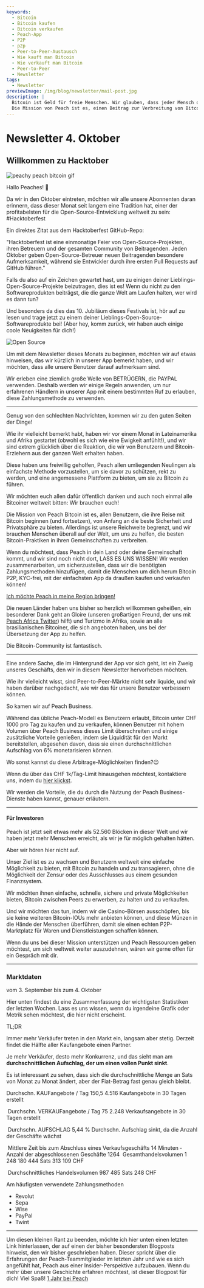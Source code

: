 ```yaml
---
keywords:
  - Bitcoin
  - Bitcoin kaufen
  - Bitcoin verkaufen
  - Peach-App
  - P2P
  - p2p
  - Peer-to-Peer-Austausch
  - Wie kauft man Bitcoin
  - Wie verkauft man Bitcoin
  - Peer-to-Peer
  - Newsletter
tags:
  - Newsletter
previewImage: /img/blog/newsletter/mail-post.jpg
description: |
  Bitcoin ist Geld für freie Menschen. Wir glauben, dass jeder Mensch das Recht hat zu wählen, welches Geld er verwendet, um seinen Reichtum, das Ergebnis seiner Arbeit, seiner Zeit und Energie zu speichern.
  Die Mission von Peach ist es, einen Beitrag zur Verbreitung von Bitcoin in den Händen der Menschen zu leisten.
---
```


# Newsletter 4. Oktober

## Willkommen zu Hacktober

![peachy peach bitcoin gif](/img/blog/newsletter/gif-peach.gif)

Hallo Peaches! 🍑

Da wir in den Oktober eintreten, möchten wir alle unsere Abonnenten daran erinnern, dass dieser Monat seit langem eine Tradition hat, einer der profitabelsten für die Open-Source-Entwicklung weltweit zu sein: #Hacktoberfest

Ein direktes Zitat aus dem Hacktoberfest GitHub-Repo:

"Hacktoberfest ist eine einmonatige Feier von Open-Source-Projekten, ihren Betreuern und der gesamten Community von Beitragenden. Jeden Oktober geben Open-Source-Betreuer neuen Beitragenden besondere Aufmerksamkeit, während sie Entwickler durch ihre ersten Pull Requests auf GitHub führen."

Falls du also auf ein Zeichen gewartet hast, um zu einigen deiner Lieblings-Open-Source-Projekte beizutragen, dies ist es! Wenn du nicht zu den Softwareprodukten beiträgst, die die ganze Welt am Laufen halten, wer wird es dann tun?

Und besonders da dies das 10. Jubiläum dieses Festivals ist, hör auf zu lesen und trage jetzt zu einem deiner Lieblings-Open-Source-Softwareprodukte bei! (Aber hey, komm zurück, wir haben auch einige coole Neuigkeiten für dich!)

![Open Source](https://img.mailinblue.com/5647291/images/content_library/original/651c33bbcd50d109d8495d7c.png)

Um mit dem Newsletter dieses Monats zu beginnen, möchten wir auf etwas hinweisen, das wir kürzlich in unserer App bemerkt haben, und wir möchten, dass alle unsere Benutzer darauf aufmerksam sind.

Wir erleben eine ziemlich große Welle von BETRÜGERN, die PAYPAL verwenden. Deshalb werden wir einige Regeln anwenden, um nur erfahrenen Händlern in unserer App mit einem bestimmten Ruf zu erlauben, diese Zahlungsmethode zu verwenden.

---

Genug von den schlechten Nachrichten, kommen wir zu den guten Seiten der Dinge!

Wie ihr vielleicht bemerkt habt, haben wir vor einem Monat in Lateinamerika und Afrika gestartet (obwohl es sich wie eine Ewigkeit anfühlt!), und wir sind extrem glücklich über die Reaktion, die wir von Benutzern und Bitcoin-Erziehern aus der ganzen Welt erhalten haben.

Diese haben uns freiwillig geholfen, Peach allen umliegenden Neulingen als einfachste Methode vorzustellen, um sie davor zu schützen, rekt zu werden, und eine angemessene Plattform zu bieten, um sie zu Bitcoin zu führen.

Wir möchten euch allen dafür öffentlich danken und auch noch einmal alle Bitcoiner weltweit bitten: Wir brauchen euch!

Die Mission von Peach Bitcoin ist es, allen Benutzern, die ihre Reise mit Bitcoin beginnen (und fortsetzen), von Anfang an die beste Sicherheit und Privatsphäre zu bieten. Allerdings ist unsere Reichweite begrenzt, und wir brauchen Menschen überall auf der Welt, um uns zu helfen, die besten Bitcoin-Praktiken in ihren Gemeinschaften zu verbreiten.

Wenn du möchtest, dass Peach in dein Land oder deine Gemeinschaft kommt, und wir sind noch nicht dort, LASS ES UNS WISSEN! Wir werden zusammenarbeiten, um sicherzustellen, dass wir die benötigten Zahlungsmethoden hinzufügen, damit die Menschen um dich herum Bitcoin P2P, KYC-frei, mit der einfachsten App da draußen kaufen und verkaufen können!

[Ich möchte Peach in meine Region bringen!](http://mailto:hello@peachbitcoin.com/)

Die neuen Länder haben uns bisher so herzlich willkommen geheißen, ein besonderer Dank geht an Gloire (unseren großartigen Freund, der uns mit [Peach Africa Twitter](https://twitter.com/PeachAfrica)) hilft) und Turizmo in Afrika, sowie an alle brasilianischen Bitcoiner, die sich angeboten haben, uns bei der Übersetzung der App zu helfen.

Die Bitcoin-Community ist fantastisch.

---

Eine andere Sache, die im Hintergrund der App vor sich geht, ist ein Zweig unseres Geschäfts, den wir in diesem Newsletter hervorheben möchten.

Wie ihr vielleicht wisst, sind Peer-to-Peer-Märkte nicht sehr liquide, und wir haben darüber nachgedacht, wie wir das für unsere Benutzer verbessern können.

So kamen wir auf Peach Business.

Während das übliche Peach-Modell es Benutzern erlaubt, Bitcoin unter CHF 1000 pro Tag zu kaufen und zu verkaufen, können Benutzer mit hohem Volumen über Peach Business dieses Limit überschreiten und einige zusätzliche Vorteile genießen, indem sie Liquidität für den Markt bereitstellen, abgesehen davon, dass sie einen durchschnittlichen Aufschlag von 6% monetarisieren können.

Wo sonst kannst du diese Arbitrage-Möglichkeiten finden?😉

Wenn du über das CHF 1k/Tag-Limit hinausgehen möchtest, kontaktiere uns, indem du [hier klickst](mailto:hello@peachbitcoin.com).

Wir werden die Vorteile, die du durch die Nutzung der Peach Business-Dienste haben kannst, genauer erläutern.

---

#### Für Investoren

Peach ist jetzt seit etwas mehr als 52.560 Blöcken in dieser Welt und wir haben jetzt mehr Menschen erreicht, als wir je für möglich gehalten hätten.

Aber wir hören hier nicht auf.

Unser Ziel ist es zu wachsen und Benutzern weltweit eine einfache Möglichkeit zu bieten, mit Bitcoin zu handeln und zu transagieren, ohne die Möglichkeit der Zensur oder des Ausschlusses aus einem gesunden Finanzsystem.

Wir möchten ihnen einfache, schnelle, sichere und private Möglichkeiten bieten, Bitcoin zwischen Peers zu erwerben, zu halten und zu verkaufen.

Und wir möchten das tun, indem wir die Casino-Börsen ausschöpfen, bis sie keine weiteren Bitcoin-IOUs mehr anbieten können, und diese Münzen in die Hände der Menschen überführen, damit sie einen echten P2P-Marktplatz für Waren und Dienstleistungen schaffen können.

Wenn du uns bei dieser Mission unterstützen und Peach Ressourcen geben möchtest, um sich weltweit weiter auszudehnen, wären wir gerne offen für ein Gespräch mit dir.

---

### Marktdaten

vom 3. September bis zum 4. Oktober

Hier unten findest du eine Zusammenfassung der wichtigsten Statistiken der letzten Wochen. Lass es uns wissen, wenn du irgendeine Grafik oder Metrik sehen möchtest, die hier nicht erscheint.

TL;DR

Immer mehr Verkäufer treten in den Markt ein, langsam aber stetig. Derzeit findet die Hälfte aller Kaufangebote einen Partner.

Je mehr Verkäufer, desto mehr Konkurrenz, und das sieht man am **durchschnittlichen Aufschlag, der um einen vollen Punkt sinkt**.

Es ist interessant zu sehen, dass sich die durchschnittliche Menge an Sats von Monat zu Monat ändert, aber der Fiat-Betrag fast genau gleich bleibt.

Durchschn. KAUFangebote / Tag
150,5
4.516 Kaufangebote in 30 Tagen erstellt

­
Durchschn. VERKAUFangebote / Tag
75
2.248 Verkaufsangebote in 30 Tagen erstellt

­
Durchschn. AUFSCHLAG
5,44 %
Durchschn. Aufschlag sinkt, da die Anzahl der Geschäfte wächst

­
Mittlere Zeit bis zum Abschluss eines Verkaufsgeschäfts
14 Minuten
­
Anzahl der abgeschlossenen Geschäfte
1264
­
Gesamthandelsvolumen
1 248 180 444 Sats
313 109 CHF

­
Durchschnittliches Handelsvolumen
987 485 Sats
248 CHF

Am häufigsten verwendete Zahlungsmethoden

- Revolut
- Sepa
- Wise
- PayPal
- Twint

---

Um diesen kleinen Rant zu beenden, möchte ich hier unten einen letzten Link hinterlassen, der auf einen der bisher besondersten Blogposts hinweist, den wir bisher geschrieben haben. Dieser spricht über die Erfahrungen der Peach-Teammitglieder im letzten Jahr und wie es sich angefühlt hat, Peach aus einer Insider-Perspektive aufzubauen. Wenn du mehr über unsere Geschichte erfahren möchtest, ist dieser Blogpost für dich! Viel Spaß!
[1 Jahr bei Peach](https://peachbitcoin.com/blog)
